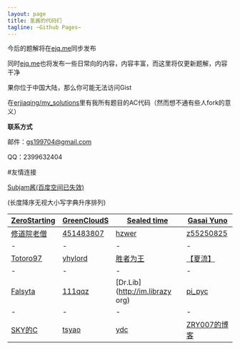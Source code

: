 ```yaml
---
layout: page
title: 氢酱的代码们
tagline: ~Github Pages~
---
```


今后的题解将在[ejq.me](ejq.me)同步发布

同时[ejq.me](ejq.me)也将发布一些日常向的内容，内容丰富，而这里将仅更新题解，内容干净

果你位于中国大陆，那么你可能无法访问Gist

在[erjiaqing/my_solutions](https://github.com/erjiaqing/my_solutions)里有我所有题目的AC代码（然而想不通有些人fork的意义）

**联系方式**

邮件：gs199704@gmail.com

QQ：2399632404
    
#友情连接

[Subjam酱(百度空间已失效)]()

(长度降序无视大小写字典升序排列)

[ZeroStarting](http://lichblog.blog.163.com)|[GreenCloudS](http://cjjlsdy.blog.163.com/)|[Sealed time](http://forever110550.logdown.com/)|[Gasai Yuno](http://www.4321.io)
-|-|-|-
[修道院老僧](http://blog.csdn.net/dongshimou)|[451483807](http://blog.csdn.net/z451483807)|[hzwer](http://hzwer.com)|[z55250825](http://z55250825.blog.163.com/)
-|-|-|-
[Totoro97](http://o-o-o-y.diandian.com/)|[yhylord](http://yhylord.logdown.com/)|[胜者为王](http://jiruyi910387714.is-programmer.com/)|[【夏流】](http://my.csdn.net/q775968375)
-|-|-|-
[Falsyta](http://falsyta.tk:8080/)|[111qqz](http://blog.163.com/i_oi/)|[Dr.Lib](http://im.librazy org)|[pi_pyc](http://charlie01.is-programmer.com/)
-|-|-|-
[SKY的C](http://skydec.is-programmer.com/)|[tsyao](http://tsyao.tk/)|[ydc](http://ydcydcy1.blog.163.com/)|[ZRY007的博客](http://www.swzry.com/)
